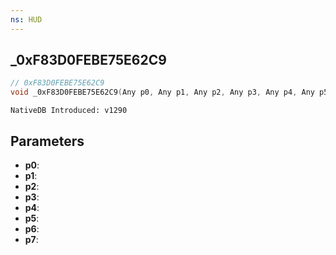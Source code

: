 ```yaml
---
ns: HUD
---
```

## _0xF83D0FEBE75E62C9

```c
// 0xF83D0FEBE75E62C9
void _0xF83D0FEBE75E62C9(Any p0, Any p1, Any p2, Any p3, Any p4, Any p5, Any p6, Any p7);
```

```
NativeDB Introduced: v1290
```

## Parameters
* **p0**:
* **p1**:
* **p2**:
* **p3**:
* **p4**:
* **p5**:
* **p6**:
* **p7**:
